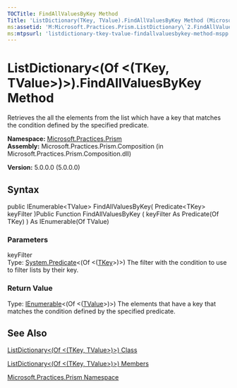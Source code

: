 ```yaml
---
TOCTitle: FindAllValuesByKey Method
Title: 'ListDictionary(TKey, TValue).FindAllValuesByKey Method (Microsoft.Practices.Prism)'
ms:assetid: 'M:Microsoft.Practices.Prism.ListDictionary\`2.FindAllValuesByKey(System.Predicate{\`0})'
ms:mtpsurl: 'listdictionary-tkey-tvalue-findallvaluesbykey-method-mspp.md'
---
```


# ListDictionary&lt;(Of &lt;(TKey, TValue&gt;)&gt;).FindAllValuesByKey Method

Retrieves the all the elements from the list which have a key that matches the condition defined by the specified predicate.

**Namespace:** [Microsoft.Practices.Prism](https://msdn.microsoft.com/library/microsoft.practices.prism)
**Assembly:** Microsoft.Practices.Prism.Composition (in Microsoft.Practices.Prism.Composition.dll)

**Version:** 5.0.0.0 (5.0.0.0)

## Syntax
public IEnumerable&lt;TValue&gt; FindAllValuesByKey( Predicate&lt;TKey&gt; keyFilter )Public Function FindAllValuesByKey ( keyFilter As Predicate(Of TKey) ) As IEnumerable(Of TValue)

### Parameters

keyFilter  
Type: [System.Predicate](http://msdn.microsoft.com/en-us/library/bfcke1bz)&lt;(Of &lt;([TKey](https://msdn.microsoft.com/library/microsoft.practices.prism.listdictionary%602)&gt;)&gt;)
The filter with the condition to use to filter lists by their key.

### Return Value

Type: [IEnumerable](http://msdn.microsoft.com/en-us/library/9eekhta0)&lt;(Of &lt;([TValue](https://msdn.microsoft.com/library/microsoft.practices.prism.listdictionary%602)&gt;)&gt;)
The elements that have a key that matches the condition defined by the specified predicate.

## See Also
[ListDictionary&lt;(Of &lt;(TKey, TValue&gt;)&gt;) Class](https://msdn.microsoft.com/library/microsoft.practices.prism.listdictionary%602)

[ListDictionary&lt;(Of &lt;(TKey, TValue&gt;)&gt;) Members](https://msdn.microsoft.com/allmembers.t:microsoft.practices.prism.listdictionary%602)

[Microsoft.Practices.Prism Namespace](https://msdn.microsoft.com/library/microsoft.practices.prism)
